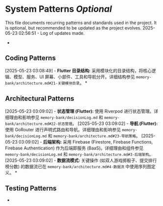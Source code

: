 # System Patterns *Optional*

This file documents recurring patterns and standards used in the project.
It is optional, but recommended to be updated as the project evolves.
2025-05-23 02:56:51 - Log of updates made.

*

## Coding Patterns

[2025-05-23 03:08:49] - **Flutter 目录结构:** 采用模块化的目录结构，将核心逻辑、模型、服务、UI 屏幕、小部件、工具和导航分开。详细结构参见 `memory-bank/architecture.md#21-关键模块目录`。
*   

## Architectural Patterns

[2025-05-23 03:09:02] - **状态管理 (Flutter):** 使用 Riverpod 进行状态管理。详细理由和影响参见 `memory-bank/decisionLog.md` 和 `memory-bank/architecture.md#22-状态管理`。
[2025-05-23 03:09:02] - **导航 (Flutter):** 使用 GoRouter 进行声明式路由和导航。详细理由和影响参见 `memory-bank/decisionLog.md` 和 `memory-bank/architecture.md#23-导航策略`。
[2025-05-23 03:09:02] - **后端架构:** 采用 Firebase (Firestore, Firebase Functions, Firebase Authentication) 作为后端即服务 (BaaS)。详细理由和组件参见 `memory-bank/decisionLog.md` 和 `memory-bank/architecture.md#3-后端架构`。
[2025-05-23 03:09:02] - **数据流模式:** 关键操作 (如双人游戏掷骰子、提交排行榜分数) 的数据流已在 `memory-bank/architecture.md#4-数据流` 中使用序列图定义。
*   

## Testing Patterns

*